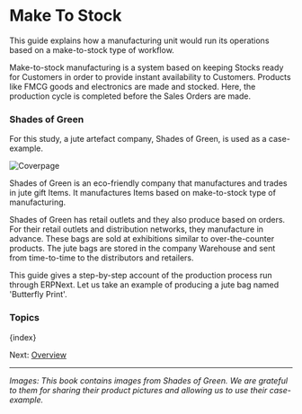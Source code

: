 # Make To Stock

<p class="lead">This guide explains how a manufacturing unit would run its operations based on a make-to-stock type of workflow.</p>

Make-to-stock manufacturing is a system based on keeping Stocks ready for Customers in order to provide instant availability to Customers. Products like FMCG goods and electronics are made and stocked. Here, the production cycle is completed before the Sales Orders are made.

### Shades of Green

For this study, a jute artefact company, Shades of Green, is used as a case-example.

![Coverpage](/assets/manual_erpnext_com/old_images/erpnext/butterfly-print.jpg)


Shades of Green is an eco-friendly company that manufactures and trades in  jute gift Items. It manufactures Items based on make-to-stock type of manufacturing.

Shades of Green has retail outlets and they also produce based on orders. For their retail outlets and distribution networks, they manufacture in advance. These bags are sold at exhibitions similar to over-the-counter products. The jute bags are stored in the company Warehouse and sent from time-to-time to the distributors and retailers.


This guide gives a step-by-step account of the production process run through ERPNext. Let us take an example of producing a jute bag named 'Butterfly Print'.

### Topics

{index}

Next: [Overview](/contents/guide-books/make-to-stock/overview)

---

_Images: This book contains images from Shades of Green. We are grateful to them for sharing their product pictures and allowing us to use their case-example._
